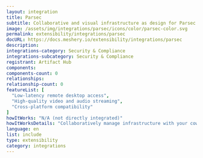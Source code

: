 ```yaml
---
layout: integration
title: Parsec
subtitle: Collaborative and visual infrastructure as design for Parsec
image: /assets/img/integrations/parsec/icons/color/parsec-color.svg
permalink: extensibility/integrations/parsec
docURL: https://docs.meshery.io/extensibility/integrations/parsec
description: 
integrations-category: Security & Compliance
integrations-subcategory: Security & Compliance
registrant: Artifact Hub
components: 
components-count: 0
relationships: 
relationship-count: 0
featureList: [
  "Low-latency remote desktop access",
  "High-quality video and audio streaming",
  "Cross-platform compatibility"
]
howItWorks: "N/A (not directly integrated)"
howItWorksDetails: "Collaboratively manage infrastructure with your coworkers synchronously sharing the same designs."
language: en
list: include
type: extensibility
category: integrations
---
```

